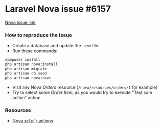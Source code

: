# Laravel Nova issue #6157

[Nova issue link](https://github.com/laravel/nova-issues/issues/6157)

### How to reproduce the issue

- Create a database and update the `.env` file
- Run these commands:
```bash
composer install
php artisan nova:install
php artisan migrate
php artisan db:seed
php artisan nova:user
```
- Visit any Nova _Orders_ resource (`/nova/resources/orders/1` for example)
- Try to select some _Order Item_, as you would try to execute "Test sole action" action.


### Resources

- [Nova `sole()` actions](https://nova.laravel.com/docs/actions/registering-actions.html#sole-actions)
